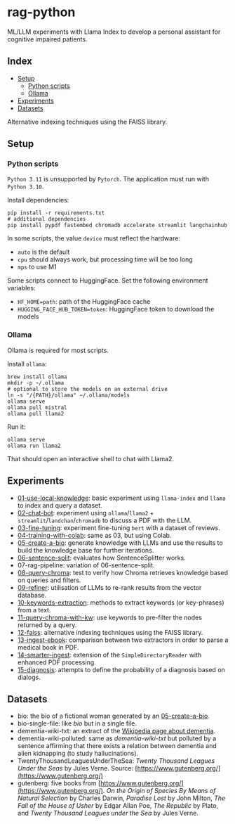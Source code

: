 # rag-python
ML/LLM experiments with Llama Index to develop a personal assistant for cognitive impaired patients.

## Index

- [Setup](#setup)
  - [Python scripts](#python-scripts)
  - [Ollama](#ollama)
- [Experiments](#experiments)
- [Datasets](#datasets)

Alternative indexing techniques using the FAISS library.

## Setup

### Python scripts

`Python 3.11` is unsupported by `Pytorch`. The application must run with `Python 3.10`.

Install dependencies:
```shell
pip install -r requirements.txt
# additional dependencies
pip install pypdf fastembed chromadb accelerate streamlit langchainhub
```

In some scripts, the value `device` must reflect the hardware:
- `auto` is the default 
- `cpu` should always work, but processing time will be too long
- `mps` to use M1

Some scripts connect to HuggingFace. Set the following environment variables:
- `HF_HOME=path`: path of the HuggingFace cache
- `HUGGING_FACE_HUB_TOKEN=token`: HuggingFace token to download the models

### Ollama

Ollama is required for most scripts.

Install `ollama`:

```shell
brew install ollama
mkdir -p ~/.ollama
# optional to store the models on an external drive
ln -s "/{PATH}/ollama" ~/.ollama/models
ollama serve
ollama pull mistral
ollama pull llama2
```

Run it:

```shell
ollama serve
ollama run llama2
```

That should open an interactive shell to chat with Llama2.

## Experiments

- [01-use-local-knowledge](01-use-local-knowledge/README.md): basic experiment using `llama-index` and `llama` to index and query a dataset.
- [02-chat-bot](02-chat-bot/README.md): experiment using `ollama`/`llama2` + `streamlit`/`landchan`/`chromadb` to discuss a PDF with the LLM.
- [03-fine-tuning](03-fine-tuning/README.md): experiment fine-tuning `bert` with a dataset of reviews.
- [04-training-with-colab](04-training-with-colab/README.md): same as 03, but using Colab.
- [05-create-a-bio](05-create-a-bio/README.md): generate knowledge with LLMs and use the results to build the knowledge base for further iterations.
- [06-sentence-split](06-sentence-split/README.md): evaluates how SentenceSplitter works.
- 07-rag-pipeline: variation of 06-sentence-split.
- [08-query-chroma](08-query-chroma/README.md): test to verify how Chroma retrieves knowledge based on queries and filters.
- [09-refiner](09-refiner/README.md): utilisation of LLMs to re-rank results from the vector database.
- [10-keywords-extraction](10-keywords-extraction/README.md): methods to extract keywords (or key-phrases) from a text.
- [11-query-chroma-with-kw](11-query-chroma-with-kw/README.md): use keywords to pre-filter the nodes returned by a query.
- [12-faiss](12-faiss/README.md): alternative indexing techniques using the FAISS library.
- [13-ingest-ebook](13-ingest-ebook/README.md): comparison between two extractors in order to parse a medical book in PDF.
- [14-smarter-ingest](14-smarter-ingest/README.md): extension of the `SimpleDirectoryReader` with enhanced PDF processing.
- [15-diagnosis](15-diagnosis/README.md): attempts to define the probability of a diagnosis based on dialogs.

## Datasets

- bio: the bio of a fictional woman generated by an [05-create-a-bio](05-create-a-bio/README.md).
- bio-single-file: like _bio_ but in a single file.
- dementia-wiki-txt: an extract of the [Wikipedia page about dementia](https://en.wikipedia.org/wiki/Dementia).
- dementia-wiki-polluted: same as _dementia-wiki-txt_ but polluted by a sentence affirming that there exists a relation between dementia and alien kidnapping (to study hallucinations).
- TwentyThousandLeaguesUnderTheSea: _Twenty Thousand Leagues Under the Seas_ by Jules Verne. Source: [https://www.gutenberg.org/](https://www.gutenberg.org/)
- gutenberg: five books from [https://www.gutenberg.org/](https://www.gutenberg.org/). _On the Origin of Species By Means of Natural Selection_ by Charles Darwin, _Paradise Lost_ by John Milton, _The Fall of the House of Usher_ by Edgar Allan Poe, _The Republic_ by Plato, and _Twenty Thousand Leagues under the Sea_ by Jules Verne.
